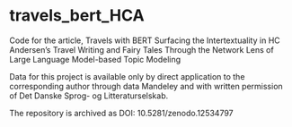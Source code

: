 # travels_bert_HCA
Code for the article, Travels with BERT  Surfacing the Intertextuality in HC Andersen’s Travel Writing and Fairy Tales Through the Network Lens of Large Language Model-based Topic Modeling

Data for this project is available only by direct application to the corresponding author through data Mandeley and with written permission of Det Danske Sprog- og Litteraturselskab.

The repository is archived as DOI: 10.5281/zenodo.12534797